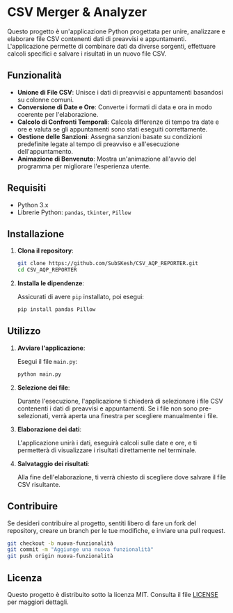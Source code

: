 
# CSV Merger & Analyzer

Questo progetto è un'applicazione Python progettata per unire, analizzare e elaborare file CSV contenenti dati di preavvisi e appuntamenti. L'applicazione permette di combinare dati da diverse sorgenti, effettuare calcoli specifici e salvare i risultati in un nuovo file CSV.

## Funzionalità

- **Unione di File CSV**: Unisce i dati di preavvisi e appuntamenti basandosi su colonne comuni.
- **Conversione di Date e Ore**: Converte i formati di data e ora in modo coerente per l'elaborazione.
- **Calcolo di Confronti Temporali**: Calcola differenze di tempo tra date e ore e valuta se gli appuntamenti sono stati eseguiti correttamente.
- **Gestione delle Sanzioni**: Assegna sanzioni basate su condizioni predefinite legate al tempo di preavviso e all'esecuzione dell'appuntamento.
- **Animazione di Benvenuto**: Mostra un'animazione all'avvio del programma per migliorare l'esperienza utente.

## Requisiti

- Python 3.x
- Librerie Python: `pandas`, `tkinter`, `Pillow`

## Installazione

1. **Clona il repository**:

   ```bash
   git clone https://github.com/SubSKesh/CSV_AQP_REPORTER.git
   cd CSV_AQP_REPORTER
   ```

2. **Installa le dipendenze**:

   Assicurati di avere `pip` installato, poi esegui:

   ```bash
   pip install pandas Pillow
   ```

## Utilizzo

1. **Avviare l'applicazione**:

   Esegui il file `main.py`:

   ```bash
   python main.py
   ```

2. **Selezione dei file**:

   Durante l'esecuzione, l'applicazione ti chiederà di selezionare i file CSV contenenti i dati di preavvisi e appuntamenti. Se i file non sono pre-selezionati, verrà aperta una finestra per scegliere manualmente i file.

3. **Elaborazione dei dati**:

   L'applicazione unirà i dati, eseguirà calcoli sulle date e ore, e ti permetterà di visualizzare i risultati direttamente nel terminale.

4. **Salvataggio dei risultati**:

   Alla fine dell'elaborazione, ti verrà chiesto di scegliere dove salvare il file CSV risultante.

## Contribuire

Se desideri contribuire al progetto, sentiti libero di fare un fork del repository, creare un branch per le tue modifiche, e inviare una pull request.

```bash
git checkout -b nuova-funzionalità
git commit -m "Aggiunge una nuova funzionalità"
git push origin nuova-funzionalità
```

## Licenza

Questo progetto è distribuito sotto la licenza MIT. Consulta il file [LICENSE](LICENSE) per maggiori dettagli.
